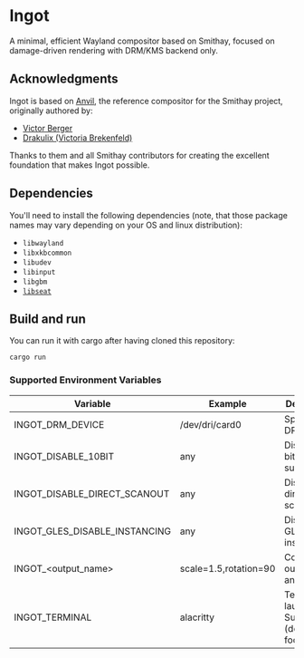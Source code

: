 # Ingot

A minimal, efficient Wayland compositor based on Smithay, focused on damage-driven rendering with DRM/KMS backend only.

## Acknowledgments

Ingot is based on [Anvil](https://github.com/Smithay/smithay/tree/master/anvil), the reference compositor for the Smithay project, originally authored by:
- [Victor Berger](mailto:victor.berger@m4x.org)
- [Drakulix (Victoria Brekenfeld)](https://github.com/drakulix)

Thanks to them and all Smithay contributors for creating the excellent foundation that makes Ingot possible.

## Dependencies

You'll need to install the following dependencies (note, that those package names may vary depending on your OS and linux distribution):

- `libwayland`
- `libxkbcommon`
- `libudev`
- `libinput`
- `libgbm`
- [`libseat`](https://git.sr.ht/~kennylevinsen/seatd)

## Build and run

You can run it with cargo after having cloned this repository:

```
cargo run
```

### Supported Environment Variables

| Variable                      | Example         | Description                     |
|-------------------------------|-----------------|----------------------------------|
| INGOT_DRM_DEVICE              | /dev/dri/card0  | Specify DRM device              |
| INGOT_DISABLE_10BIT           | any             | Disable 10-bit color support    |
| INGOT_DISABLE_DIRECT_SCANOUT  | any             | Disable direct scanout          |
| INGOT_GLES_DISABLE_INSTANCING | any             | Disable GLES instancing         |
| INGOT_<output_name>           | scale=1.5,rotation=90 | Configure output scale and rotation |
| INGOT_TERMINAL                | alacritty       | Terminal to launch with Super+Enter (default: foot) |
